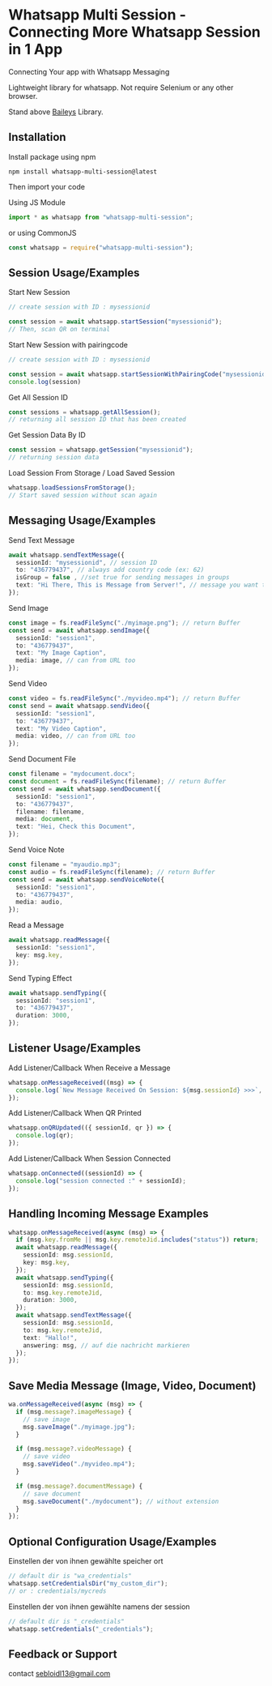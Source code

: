 # Whatsapp Multi Session - Connecting More Whatsapp Session in 1 App

Connecting Your app with Whatsapp Messaging

Lightweight library for whatsapp. Not require Selenium or any other browser.

Stand above [Baileys](https://github.com/WhiskeySockets/Baileys) Library.

## Installation

Install package using npm

```
npm install whatsapp-multi-session@latest
```

Then import your code

Using JS Module

```ts
import * as whatsapp from "whatsapp-multi-session";
```

or using CommonJS

```ts
const whatsapp = require("whatsapp-multi-session");
```

## Session Usage/Examples

Start New Session

```ts
// create session with ID : mysessionid

const session = await whatsapp.startSession("mysessionid");
// Then, scan QR on terminal
```
Start New Session with pairingcode

```ts
// create session with ID : mysessionid

const session = await whatsapp.startSessionWithPairingCode("mysessionid",{phoneNumber:"4267256437"});
console.log(session)
```
Get All Session ID

```ts
const sessions = whatsapp.getAllSession();
// returning all session ID that has been created

```
Get Session Data By ID

```ts
const session = whatsapp.getSession("mysessionid");
// returning session data
```

Load Session From Storage / Load Saved Session

```ts
whatsapp.loadSessionsFromStorage();
// Start saved session without scan again
```

## Messaging Usage/Examples

Send Text Message

```ts
await whatsapp.sendTextMessage({
  sessionId: "mysessionid", // session ID
  to: "436779437", // always add country code (ex: 62)
  isGroup = false , //set true for sending messages in groups
  text: "Hi There, This is Message from Server!", // message you want to send
});
```

Send Image

```ts
const image = fs.readFileSync("./myimage.png"); // return Buffer
const send = await whatsapp.sendImage({
  sessionId: "session1",
  to: "436779437",
  text: "My Image Caption",
  media: image, // can from URL too
});
```

Send Video

```ts
const video = fs.readFileSync("./myvideo.mp4"); // return Buffer
const send = await whatsapp.sendVideo({
  sessionId: "session1",
  to: "436779437",
  text: "My Video Caption",
  media: video, // can from URL too
});
```

Send Document File

```ts
const filename = "mydocument.docx";
const document = fs.readFileSync(filename); // return Buffer
const send = await whatsapp.sendDocument({
  sessionId: "session1",
  to: "436779437",
  filename: filename,
  media: document,
  text: "Hei, Check this Document",
});
```

Send Voice Note

```ts
const filename = "myaudio.mp3";
const audio = fs.readFileSync(filename); // return Buffer
const send = await whatsapp.sendVoiceNote({
  sessionId: "session1",
  to: "436779437",
  media: audio,
});
```

Read a Message

```ts
await whatsapp.readMessage({
  sessionId: "session1",
  key: msg.key,
});
```

Send Typing Effect

```ts
await whatsapp.sendTyping({
  sessionId: "session1",
  to: "436779437",
  duration: 3000,
});
```

## Listener Usage/Examples

Add Listener/Callback When Receive a Message

```ts
whatsapp.onMessageReceived((msg) => {
  console.log(`New Message Received On Session: ${msg.sessionId} >>>`, msg);
});
```

Add Listener/Callback When QR Printed

```ts
whatsapp.onQRUpdated(({ sessionId, qr }) => {
  console.log(qr);
});
```

Add Listener/Callback When Session Connected

```ts
whatsapp.onConnected((sessionId) => {
  console.log("session connected :" + sessionId);
});
```

## Handling Incoming Message Examples

```ts
whatsapp.onMessageReceived(async (msg) => {
  if (msg.key.fromMe || msg.key.remoteJid.includes("status")) return;
  await whatsapp.readMessage({
    sessionId: msg.sessionId,
    key: msg.key,
  });
  await whatsapp.sendTyping({
    sessionId: msg.sessionId,
    to: msg.key.remoteJid,
    duration: 3000,
  });
  await whatsapp.sendTextMessage({
    sessionId: msg.sessionId,
    to: msg.key.remoteJid,
    text: "Hallo!",
    answering: msg, // auf die nachricht markieren
  });
});
```

## Save Media Message (Image, Video, Document)

```ts
wa.onMessageReceived(async (msg) => {
  if (msg.message?.imageMessage) {
    // save image
    msg.saveImage("./myimage.jpg");
  }

  if (msg.message?.videoMessage) {
    // save video
    msg.saveVideo("./myvideo.mp4");
  }

  if (msg.message?.documentMessage) {
    // save document
    msg.saveDocument("./mydocument"); // without extension
  }
});
```

## Optional Configuration Usage/Examples

Einstellen der von ihnen gewählte speicher ort 

```ts
// default dir is "wa_credentials"
whatsapp.setCredentialsDir("my_custom_dir");
// or : credentials/mycreds
```

Einstellen der von ihnen gewählte namens der session 

```ts
// default dir is "_credentials"
whatsapp.setCredentials("_credentials");

```
## Feedback or Support

contact sebloidl13@gmail.com
